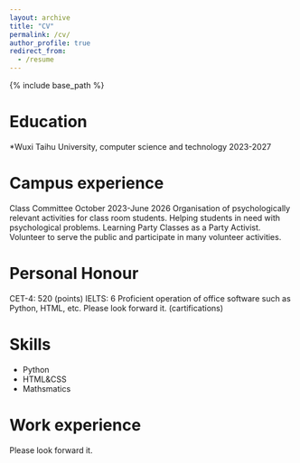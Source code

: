 ```yaml
---
layout: archive
title: "CV"
permalink: /cv/
author_profile: true
redirect_from:
  - /resume
---
```


{% include base_path %}

Education
======
*Wuxi Taihu University, computer science and technology  2023-2027

Campus experience
======
Class Committee                        October 2023-June 2026
Organisation of psychologically relevant activities for class room students. Helping students in need with psychological problems. Learning Party Classes as a Party Activist. Volunteer to serve the public and participate in many volunteer activities.

Personal Honour
======
CET-4: 520 (points)
IELTS: 6
Proficient operation of office software such as Python, HTML, etc. 
Please look forward it. (cartifications)
  
Skills
======
* Python
* HTML&CSS
* Mathsmatics

Work experience
======
Please look forward it.
